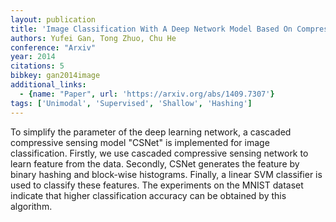 ```yaml
---
layout: publication
title: 'Image Classification With A Deep Network Model Based On Compressive Sensing'
authors: Yufei Gan, Tong Zhuo, Chu He
conference: "Arxiv"
year: 2014
citations: 5
bibkey: gan2014image
additional_links:
  - {name: "Paper", url: 'https://arxiv.org/abs/1409.7307'}
tags: ['Unimodal', 'Supervised', 'Shallow', 'Hashing']
---
```

To simplify the parameter of the deep learning network, a cascaded
compressive sensing model "CSNet" is implemented for image classification.
Firstly, we use cascaded compressive sensing network to learn feature from the
data. Secondly, CSNet generates the feature by binary hashing and block-wise
histograms. Finally, a linear SVM classifier is used to classify these
features. The experiments on the MNIST dataset indicate that higher
classification accuracy can be obtained by this algorithm.
